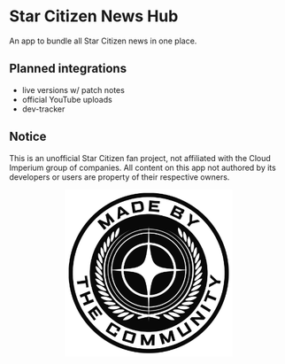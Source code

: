 # Star Citizen News Hub
An app to bundle all Star Citizen news in one place.

## Planned integrations
- live versions w/ patch notes
- official YouTube uploads
- dev-tracker

## Notice
This is an unofficial Star Citizen fan project, not affiliated with the Cloud Imperium group of companies. All content on this app not authored by its developers or users are property of their respective owners.
<p align="center">
  <img src="assets/MadeByTheCommunity_White.png" alt="Made By The Community Banner" width="60%">
</p>

